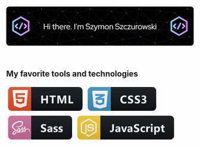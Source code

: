 <!-- # Hi there, I'm [Szymon Szczurowski](https://github.com/szymonszczurowski) 👋 -->
<!-- <style>
    td{
        text-align: center;
        border: 1px solid white;
        padding: 10px
        
    }

    .icons{
        display: flex;
    }

    .icons img{
        margin: 5px
    }
</style> -->

![Header](./profile_header.png)

<br>
<b><h2>My favorite tools and technologies</h2></b> 

<div  class="icons">
   <img style="margin: 5px" src="./icons/html@2x.png">
   <img style="margin: 5px" src="./icons/css3@2x.png">
   <img style="margin: 5px" src="./icons/sass@2x.png">
   <img style="margin: 5px" src="./icons/js@2x.png">
</div>
  
        
<!-- [![Typing SVG](https://readme-typing-svg.demolab.com/?lines=First+line+of+text;Second+line+of+text)](https://git.io/typing-svg) -->

